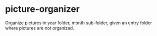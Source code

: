 # picture-organizer
Organize pictures in year folder, month sub-folder, given an entry folder where pictures are not organized.

